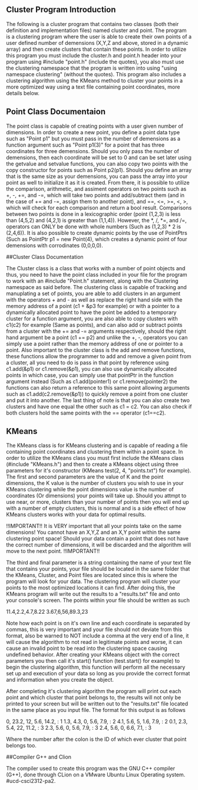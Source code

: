 ## Cluster Program Introduction

The following is a cluster program that contains two classes (both their definition and implementation files) named cluster and point. The program is a clustering program where the user is able to create their own points of a user defined number of demensions (X,Y,Z and above, stored in a dynamic array) and then create clusters that contain these points. In order to utilize this program you must include the cluster.h and point.h header into your program using #include "point.h" (include the quotes), you also must use the clustering namespace that the program is written into using "using namespace clustering" (without the quotes). This program also includes a clustering algorithm using the KMeans method to cluster your points in a more optimized way using a text file containing point coordinates, more details below.

## Point Class Documentaion

The point class is capable of creating points with a user given number of dimensions. In order to create a new point, you define a point data type such as "Point p1" but you must pass in the number of demensions as a function argument such as "Point p1(3)" for a point that has three coordinates for three demensions. Should you only pass the number of demensions, then each coordinate will be set to 0 and can be set later using the getvalue and setvalue functions, you can also copy two points with the copy constructor for points such as Point p2(p1). Should you define an array that is the same size as your demensions, you can pass the array into your point as well to initialize it as it is created. From there, it is possible to utilize the comparison, arithmetic, and assiment operators on two points such as +, -, +=, and -=, which will take two points and add/subtract them (and in the case of += and -=, assign them to another point), and ==, <=, >=, <, >, which will check for each comparison and return a bool result. Comparisons between two points is done in a lexicographic order (point (1,2,3) is less than (4,5,2) and (4,2,1) is greater than (1,1,4)). However, the *, /, *=, and /=, operators can ONLY be done with whole numbers (Such as (1,2,3) * 2 is (2,4,6)).
It is also possible to create dynamic points by the use of PointPtrs (Such as PointPtr p1 = new Point(4), which creates a dynamic point of four demensions with corrodinates (0,0,0,0).

##Cluster Class Documentation

The Cluster class is a class that works with a number of point objects and thus, you need to have the point class included in your file for the program to work with an #include "Point.h" statement, along with the Clustering namespace as said before. The clustering class is capable of tracking and manuplating a set of points, you are able to add clusters in an argument with the operators + and - as well as replace the right hand side with the memory address of a point (c1 + &p3 for example) or with a pointer to a dynamically allocated point to have the point be added to a temporary cluster for a function argument, you are also able to copy clusters with c1(c2) for example (Same as points), and can also add or subtract points from a cluster with the += and -= arguments respectively, should the right hand argument be a point (c1 += p2) and unlike the +, -, operators you can simply use a point rather than the memory address of one or pointer to a point. Also important to the cluster class is the add and remove functions, these functions allow the programmer to add and remove a given point from a cluster, all you need to do is pass in that point by reference using c1.add(&p1) or c1.remove(&p1), you can also use dynamically allocated points in which case, you can simply use that pointPtr in the function argument instead (Such as c1.add(pointer1) or c1.remove(pointer2) the functions can also return a reference to this same point allowing arguments such as c1.add(c2.remove(&p1)) to quickly remove a point from one cluster and put it into another. The last thing of note is that you can also create two clusters and have one equal the other such as c1 = c2. You can also check if both clusters hold the same points with the == operator (c1==c2).

## KMeans
The KMeans class is for KMeans clustering and is capable of reading a file containing point coordinates and clustering them within a point space. In order to utilize the KMeans class you must first include the KMeans class (#include "KMeans.h") and then to create a KMeans object using three parameters for it's constructor (KMeans test(2, 4, "points.txt") for example). The first and second parameters are the value of K and the point dimensions, the K value is the number of clusters you wish to use in your KMeans clustering while the point dimensions value is the number of coordinates (Or dimensions) your points will take up. Should you attmpt to use near, or more, clusters than your number of points then you will end up with a number of empty clusters, this is normal and is a side effect of how KMeans clusters works with your data for optimal results.

!!IMPORTANT!!
It is VERY important that all your points take on the same dimensions! You cannot have an X,Y,Z and an X,Y point within the same clustering point space! Should your data contain a point that does not have the correct number of dimensions, it will be discarded and the algorithm will move to the next point.
!!IMPORTANT!!

The third and final parameter is a string containing the name of your text file that contains your points, your file should be located in the same folder that the KMeans, Cluster, and Point files are located since this is where the program will look for your data. The clustering program will cluster your points to the most optimized locations it can find. After doing this, the KMeans program will write out the results to a "results.txt" file and onto your console's screen. The points within your file should be written as such

11.4,2.2,4.7,8.22
3.67,6,56,89.3,23

Note how each point is on it's own line and each coordinate is separated by commas, this is very important and your file should not deviate from this format, also be warned to NOT include a comma at the very end of a line, it will cause the algorithm to not read in legitimate points and worse, it can cause an invalid point to be read into the clustering space causing undefined behavior. After creating your KMeans object with the correct parameters you then call it's start() function (test.start() for example) to begin the clustering algorithm, this function will perform all the necessary set up and execution of your data so long as you provide the correct format and information when you create the object.

After completing it's clustering algorithm the program will print out each point and which cluster that point belongs to, the results will not only be printed to your screen but will be written out to the "results.txt" file located in the same place as you input file. The format for this output is as follows

0, 23.2, 12, 5.6, 14.2, : 1
1.3, 4.3, 0, 5.6, 7.9, : 2
4.1, 5.6, 5, 1.6, 7.9, : 2
0.1, 2.3, 5.4, 22, 11.2, : 3
2.3, 5.6, 0, 5.6, 7.9, : 3
2.4, 5.6, 0, 6.6, 7.1, : 3

Where the number after the colon is the ID of which ever cluster that point belongs too.

##Compiler
G++ and Clion

The compiler used to create this program was the GNU C++ compiler (G++), done through CLion on a VMware Ubuntu Linux Operating system.
#ucd-csci2312-pa2.

